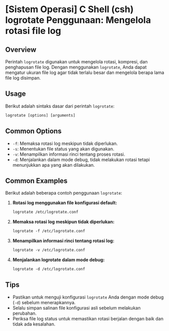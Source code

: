 # [Sistem Operasi] C Shell (csh) logrotate Penggunaan: Mengelola rotasi file log

## Overview
Perintah `logrotate` digunakan untuk mengelola rotasi, kompresi, dan penghapusan file log. Dengan menggunakan `logrotate`, Anda dapat mengatur ukuran file log agar tidak terlalu besar dan mengelola berapa lama file log disimpan.

## Usage
Berikut adalah sintaks dasar dari perintah `logrotate`:

```csh
logrotate [options] [arguments]
```

## Common Options
- `-f`: Memaksa rotasi log meskipun tidak diperlukan.
- `-s`: Menentukan file status yang akan digunakan.
- `-v`: Menampilkan informasi rinci tentang proses rotasi.
- `-d`: Menjalankan dalam mode debug, tidak melakukan rotasi tetapi menunjukkan apa yang akan dilakukan.

## Common Examples
Berikut adalah beberapa contoh penggunaan `logrotate`:

1. **Rotasi log menggunakan file konfigurasi default:**
   ```csh
   logrotate /etc/logrotate.conf
   ```

2. **Memaksa rotasi log meskipun tidak diperlukan:**
   ```csh
   logrotate -f /etc/logrotate.conf
   ```

3. **Menampilkan informasi rinci tentang rotasi log:**
   ```csh
   logrotate -v /etc/logrotate.conf
   ```

4. **Menjalankan logrotate dalam mode debug:**
   ```csh
   logrotate -d /etc/logrotate.conf
   ```

## Tips
- Pastikan untuk menguji konfigurasi `logrotate` Anda dengan mode debug (`-d`) sebelum menerapkannya.
- Selalu simpan salinan file konfigurasi asli sebelum melakukan perubahan.
- Periksa file log status untuk memastikan rotasi berjalan dengan baik dan tidak ada kesalahan.